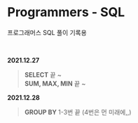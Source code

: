 # Programmers - SQL
프로그래머스 SQL 풀이 기록용

<BR>

**2021.12.27** <BR>
> **SELECT** 끝 ~ <BR>
> **SUM, MAX, MIN** 끝 ~

**2021.12.28** <BR>
>  **GROUP BY** 1-3번 끝 (4번은 먼 미래에,,)